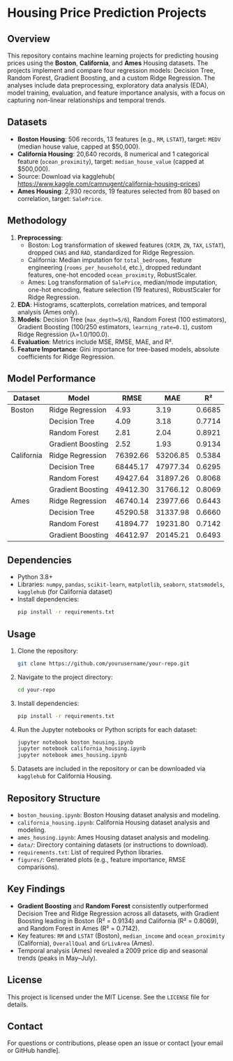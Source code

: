 # Housing Price Prediction Projects

## Overview
This repository contains machine learning projects for predicting housing prices using the **Boston**, **California**, and **Ames** Housing datasets. The projects implement and compare four regression models: Decision Tree, Random Forest, Gradient Boosting, and a custom Ridge Regression. The analyses include data preprocessing, exploratory data analysis (EDA), model training, evaluation, and feature importance analysis, with a focus on capturing non-linear relationships and temporal trends.

## Datasets
- **Boston Housing**: 506 records, 13 features (e.g., `RM`, `LSTAT`), target: `MEDV` (median house value, capped at $50,000).
- **California Housing**: 20,640 records, 8 numerical and 1 categorical feature (`ocean_proximity`), target: `median_house_value` (capped at $500,000).
- Source: Download via kagglehub( https://www.kaggle.com/camnugent/california-housing-prices)
- **Ames Housing**: 2,930 records, 19 features selected from 80 based on correlation, target: `SalePrice`.

## Methodology
1. **Preprocessing**:
   - Boston: Log transformation of skewed features (`CRIM`, `ZN`, `TAX`, `LSTAT`), dropped `CHAS` and `RAD`, standardized for Ridge Regression.
   - California: Median imputation for `total_bedrooms`, feature engineering (`rooms_per_household`, etc.), dropped redundant features, one-hot encoded `ocean_proximity`, RobustScaler.
   - Ames: Log transformation of `SalePrice`, median/mode imputation, one-hot encoding, feature selection (19 features), RobustScaler for Ridge Regression.
2. **EDA**: Histograms, scatterplots, correlation matrices, and temporal analysis (Ames only).
3. **Models**: Decision Tree (`max_depth=5/6`), Random Forest (100 estimators), Gradient Boosting (100/250 estimators, `learning_rate=0.1`), custom Ridge Regression (λ=1.0/100.0).
4. **Evaluation**: Metrics include MSE, RMSE, MAE, and R².
5. **Feature Importance**: Gini importance for tree-based models, absolute coefficients for Ridge Regression.

## Model Performance
| Dataset    | Model             | RMSE      | MAE       | R²     |
|------------|-------------------|-----------|-----------|--------|
| Boston     | Ridge Regression  | 4.93      | 3.19      | 0.6685 |
|            | Decision Tree     | 4.09      | 3.18      | 0.7714 |
|            | Random Forest     | 2.81      | 2.04      | 0.8921 |
|            | Gradient Boosting | 2.52      | 1.93      | 0.9134 |
| California | Ridge Regression  | 76392.66  | 53206.85  | 0.5384 |
|            | Decision Tree     | 68445.17  | 47977.34  | 0.6295 |
|            | Random Forest     | 49427.64  | 31897.26  | 0.8068 |
|            | Gradient Boosting | 49412.30  | 31766.12  | 0.8069 |
| Ames       | Ridge Regression  | 46740.14  | 23977.66  | 0.6443 |
|            | Decision Tree     | 45290.58  | 31337.98  | 0.6660 |
|            | Random Forest     | 41894.77  | 19231.80  | 0.7142 |
|            | Gradient Boosting | 46412.97  | 20145.21  | 0.6493 |

## Dependencies
- Python 3.8+
- Libraries: `numpy`, `pandas`, `scikit-learn`, `matplotlib`, `seaborn`, `statsmodels`, `kagglehub` (for California dataset)
- Install dependencies:
  ```bash
  pip install -r requirements.txt
  ```

## Usage
1. Clone the repository:
   ```bash
   git clone https://github.com/yourusername/your-repo.git
   ```
2. Navigate to the project directory:
   ```bash
   cd your-repo
   ```
3. Install dependencies:
   ```bash
   pip install -r requirements.txt
   ```
4. Run the Jupyter notebooks or Python scripts for each dataset:
   ```bash
   jupyter notebook boston_housing.ipynb
   jupyter notebook california_housing.ipynb
   jupyter notebook ames_housing.ipynb
   ```
5. Datasets are included in the repository or can be downloaded via `kagglehub` for California Housing.

## Repository Structure
- `boston_housing.ipynb`: Boston Housing dataset analysis and modeling.
- `california_housing.ipynb`: California Housing dataset analysis and modeling.
- `ames_housing.ipynb`: Ames Housing dataset analysis and modeling.
- `data/`: Directory containing datasets (or instructions to download).
- `requirements.txt`: List of required Python libraries.
- `figures/`: Generated plots (e.g., feature importance, RMSE comparisons).

## Key Findings
- **Gradient Boosting** and **Random Forest** consistently outperformed Decision Tree and Ridge Regression across all datasets, with Gradient Boosting leading in Boston (R² = 0.9134) and California (R² = 0.8069), and Random Forest in Ames (R² = 0.7142).
- Key features: `RM` and `LSTAT` (Boston), `median_income` and `ocean_proximity` (California), `OverallQual` and `GrLivArea` (Ames).
- Temporal analysis (Ames) revealed a 2009 price dip and seasonal trends (peaks in May–July).

## License
This project is licensed under the MIT License. See the `LICENSE` file for details.

## Contact
For questions or contributions, please open an issue or contact [your email or GitHub handle].

